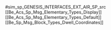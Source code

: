 #sim_sp_GENESIS_INTERFACES_EXT_AIR_SP_src
[[Be_Acs_Sp_Msg_Elementary_Types_Display]]
[[Be_Acs_Sp_Msg_Elementary_Types_Default]]
[[Be_Sp_Msg_Block_Types_Dwell_Coordinates]]
